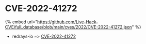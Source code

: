 # CVE-2022-41272
{% embed url="https://github.com/Live-Hack-CVE/full_database/blob/main/cves/2022/CVE-2022-41272.json" %}

* redrays-io ~> [CVE-2022-41272](https://www.alice-snow.ru/2022/database/cve-2022-41272/cve-2022-41272-redrays-io)